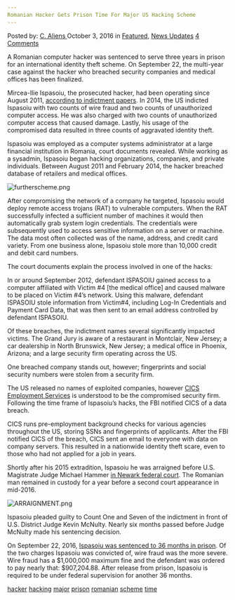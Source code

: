 ```yaml
---
Romanian Hacker Gets Prison Time For Major US Hacking Scheme
---
```

<article class="post-listing post-15640 post type-post status-publish format-standard has-post-thumbnail hentry  tag-hacker tag-hacking tag-major tag-prison tag-romanian tag-scheme tag-time">
    <div class="post-inner">
        <span>Posted by: <a href="https://www.deepdotweb.com/author/caliens/" title="">C. Aliens </a></span>
    <span>October 3, 2016</span>
    <span>in <a href="https://www.deepdotweb.com/category/deepdot-news/" rel="category tag">Featured</a>, <a href="https://www.deepdotweb.com/category/news-updates/" rel="category tag">News Updates</a></span>
    <span><a href="https://www.deepdotweb.com/2016/10/03/romanian-hacker-gets-prison-time-major-us-hacking-scheme/#comments">4 Comments</a></span>
    </p>
    <div class="clear"></div>
    <div class="entry">
    <p>A Romanian computer hacker was sentenced to serve three years in prison for an international identity theft scheme. On September 22, the multi-year case against the hacker who breached security companies and medical offices has been finalized.</p>
    <p>Mircea-Ilie Ispasoiu, the prosecuted hacker, had been operating since August 2011, <a href="https://www.justice.gov/usao-nj/file/769326/download">according to indictment papers</a>. In 2014, the US indicted Ispasoiu with two counts of wire fraud and two counts of unauthorized computer access. He was also charged with two counts of unauthorized computer access that caused damage. Lastly, his usage of the compromised data resulted in three counts of aggravated identity theft.</p>
    <p>Ispasoiu was employed as a computer systems administrator at a large financial institution in Romania, court documents revealed. While working as a sysadmin, Ispasoiu began hacking organizations, companies, and private individuals. Between August 2011 and February 2014, the hacker breached database of retailers and medical offices.</p>
    <p><img class="wp-image-15641 aligncenter" src="/imgs/2016/10/furtherscheme-png.png" alt="furtherscheme.png" srcset="/imgs/2016/10/furtherscheme-png.png 727w, /imgs/2016/10/furtherscheme-png-300x165.png 300w" sizes="(max-width: 727px) 100vw, 727px" /></p>
    <p>After compromising the network of a company he targeted, Ispasoiu would deploy remote access trojans (RAT) to vulnerable computers. When the RAT successfully infected a sufficient number of machines it would then automatically grab system login credentials. The credentials were subsequently used to access sensitive information on a server or machine. The data most often collected was of the name, address, and credit card variety. From one business alone, Ispasoiu stole more than 10,000 credit and debit card numbers.</p>
    <p>The court documents explain the process involved in one of the hacks:</p>
    <p>In or around September 2012, defendant ISPASOIU gained access to a computer affiliated with Victim #4 [the medical office] and caused malware to be placed on Victim #4&#8217;s network. Using this malware, defendant ISPASOIU stole information from Victim#4, including Log-In Credentials and Payment Card Data, that was then sent to an email address controlled by defendant ISPASOIU.</p>
    <p>Of these breaches, the indictment names several significantly impacted victims. The Grand Jury is aware of a restaurant in Montclair, New Jersey; a car dealership in North Brunswick, New Jersey; a medical office in Phoenix, Arizona; and a large security firm operating across the US.</p>
    <p>One breached company stands out, however; fingerprints and social security numbers were stolen from a security firm.</p>
    <p>The US released no names of exploited companies, however <a href="http://news.softpedia.com/news/CICS-Employment-Services-Warns-Job-Applicants-of-Personal-Info-Leak-472444.shtml">CICS Employment Services</a> is understood to be the compromised security firm. Following the time frame of Ispasoiu’s hacks, the FBI notified CICS of a data breach.</p>
    <p>CICS runs pre-employment background checks for various agencies throughout the US, storing SSNs and fingerprints of applicants. After the FBI notified CICS of the breach, CICS sent an email to everyone with data on company servers. This resulted in a nationwide identity theft scare, even to those who had not applied for a job in years.</p>
    <p>Shortly after his 2015 extradition, Ispasoiu he was arraigned before U.S. Magistrate Judge Michael Hammer <a href="https://www.justice.gov/usao-nj/pr/romanian-national-extradited-new-jersey-face-charges-computer-hacking-scheme">in Newark federal court</a>. The Romanian man remained in custody for a year before a second court appearance in mid-2016.</p>
    <p><img class="wp-image-15642 aligncenter" src="/imgs/2016/10/arraignment-png.png" alt="ARRAIGNMENT.png" srcset="/imgs/2016/10/arraignment-png.png 664w, /imgs/2016/10/arraignment-png-300x168.png 300w" sizes="(max-width: 664px) 100vw, 664px" /></p>
    <p>Ispasoiu pleaded guilty to Count One and Seven of the indictment in front of U.S. District Judge Kevin McNulty. Nearly six months passed before Judge McNulty made his sentencing decision.</p>
    <p>On September 22, 2016, <a href="https://www.justice.gov/usao-nj/pr/romanian-national-sentenced-three-years-prison-role-computer-hacking-scheme">Ispasoiu was sentenced to 36 months in prison</a>. Of the two charges Ispasoiu was convicted of, wire fraud was the more severe. Wire fraud has a $1,000,000 maximum fine and the defendant was ordered to pay nearly that: $907,204.88. After release from prison, Ispasoiu is required to be under federal supervision for another 36 months.</p>
    </div>
    <a href="https://www.deepdotweb.com/tag/hacker/" rel="tag">hacker</a> <a href="https://www.deepdotweb.com/tag/hacking/" rel="tag">hacking</a> <a href="https://www.deepdotweb.com/tag/major/" rel="tag">major</a> <a href="https://www.deepdotweb.com/tag/prison/" rel="tag">prison</a> <a href="https://www.deepdotweb.com/tag/romanian/" rel="tag">romanian</a> <a href="https://www.deepdotweb.com/tag/scheme/" rel="tag">scheme</a> <a href="https://www.deepdotweb.com/tag/time/" rel="tag">time</a></span> <span style="display:none" class="updated">2016-10-03</span>
    <div style="display:none" class="vcard author" itemprop="author" itemscope itemtype="http://schema.org/Person"><strong class="fn" itemprop="name"><a href="https://www.deepdotweb.com/author/caliens/" title="Posts by C. Aliens" rel="author">C. Aliens</a></strong></div>
    
